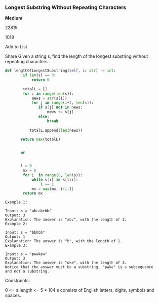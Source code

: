 ### **Longest Substring Without Repeating Characters**
**Medium**

22815

1018

Add to List

Share
Given a string s, find the length of the longest substring without repeating characters.

```python
def lengthOfLongestSubstring(self, s: str) -> int:
        if len(s) == 0:
            return 0
        
        totalL = []
        for i in range(len(s)):
            news = str(s[i])
            for j in range(i+1, len(s)):
               if s[j] not in news:
                   news += s[j]
               else:
                   break
                    
           totalL.append(len(news))
            
       return max(totalL)


       or


       l = 0
        mx = 0
        for i  in range(0, len(s)):
            while s[i] in s[l:i]:
                l += 1
            mx = max(mx, i+1-l)
        return mx
```

 

```
Example 1:

Input: s = "abcabcbb"
Output: 3
Explanation: The answer is "abc", with the length of 3.
Example 2:

Input: s = "bbbbb"
Output: 1
Explanation: The answer is "b", with the length of 1.
Example 3:

Input: s = "pwwkew"
Output: 3
Explanation: The answer is "wke", with the length of 3.
Notice that the answer must be a substring, "pwke" is a subsequence and not a substring.
```
 

Constraints:

0 <= s.length <= 5 * 104
s consists of English letters, digits, symbols and spaces.